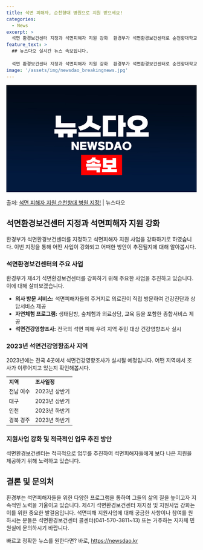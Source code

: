 ```yaml
---
title: 석면 피해자, 순천향대 병원으로 지원 받으세요!
categories:
  - News
excerpt: >
  석면 환경보건센터 지정과 석면피해자 지원 강화  환경부가 석면환경보건센터로 순천향대학교 천안병원을 지정하고 …
feature_text: >
  ## 뉴스다오 실시간 뉴스 속보입니다.

  석면 환경보건센터 지정과 석면피해자 지원 강화  환경부가 석면환경보건센터로 순천향대학교 천안병원을 지정하고 …
image: '/assets/img/newsdao_breakingnews.jpg'
---
```


![뉴스다오 속보](/assets/img/newsdao_breakingnews.jpg)

<p>출처: <a href="https://newsdao.kr/4176" rel="dofollow">석면 피해자 지원 순천향대 병원 지정!</a> | 뉴스다오</p>

<h2 data-ke-size="size26">석면환경보건센터 지정과 석면피해자 지원 강화</h2>
환경부가 석면환경보건센터를 지정하고 석면피해자 지원 사업을 강화하기로 하였습니다. 이번 지정을 통해 어떤 사업이 강화되고 어떠한 방안이 추진될지에 대해 알아봅시다.

<h3>석면환경보건센터의 주요 사업</h3>
환경부가 제4기 석면환경보건센터를 강화하기 위해 주요한 사업을 추진하고 있습니다. 이에 대해 살펴보겠습니다.

<ul>
    <li><b>의사 방문 서비스:</b> 석면피해자들의 주거지로 의료진이 직접 방문하여 건강진단과 상담서비스 제공</li>
    <li><b>자연체험 프로그램:</b> 생태탐방, 숲체험과 의료상담, 교육 등을 포함한 종합서비스 제공</li>
    <li><b>석면건강영향조사:</b> 전국의 석면 피해 우려 지역 주민 대상 건강영향조사 실시</li>
</ul>

<h3>2023년 석면건강영향조사 지역</h3>
2023년에는 전국 4곳에서 석면건강영향조사가 실시될 예정입니다. 어떤 지역에서 조사가 이루어지고 있는지 확인해봅시다.

<table>
    <tr>
        <td><b>지역</b></td>
        <td><b>조사일정</b></td>
    </tr>
    <tr>
        <td>전남 여수</td>
        <td>2023년 상반기</td>
    </tr>
    <tr>
        <td>대구</td>
        <td>2023년 상반기</td>
    </tr>
    <tr>
        <td>인천</td>
        <td>2023년 하반기</td>
    </tr>
    <tr>
        <td>경북 경주</td>
        <td>2023년 하반기</td>
    </tr>
</table>

<h3>지원사업 강화 및 적극적인 업무 추진 방안</h3>
석면환경보건센터는 적극적으로 업무를 추진하여 석면피해자들에게 보다 나은 지원을 제공하기 위해 노력하고 있습니다.

<h2 data-ke-size="size26">결론 및 문의처</h2>
환경부는 석면피해자들을 위한 다양한 프로그램을 통하여 그들의 삶의 질을 높이고자 지속적인 노력을 기울이고 있습니다. 제4기 석면환경보건센터 재지정 및 지원사업 강화는 이를 위한 중요한 발걸음입니다. 석면피해 지원사업에 대해 궁금한 사항이나 참여를 원하시는 분들은 석면환경보건센터 콜센터(041-570-3811~13) 또는 거주하는 지자체 민원실에 문의하시기 바랍니다.

<p data-ke-size="size16"></p> 

빠르고 정확한 뉴스를 원한다면? 바로, <a href="https://newsdao.kr" rel="dofollow">https://newsdao.kr</a>


